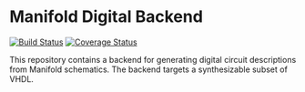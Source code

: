 Manifold Digital Backend
====

[![Build Status](https://travis-ci.org/manifold-lang/manifold-backend-digital.svg)](https://travis-ci.org/manifold-lang/manifold-backend-digital)
[![Coverage Status](https://img.shields.io/coveralls/manifold-lang/manifold-backend-digital.svg)](https://coveralls.io/r/manifold-lang/manifold-backend-digital)

This repository contains a backend for generating digital circuit descriptions from Manifold schematics. The backend targets a synthesizable subset of VHDL.
